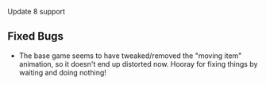 Update 8 support




## Fixed Bugs

- The base game seems to have tweaked/removed the "moving item" animation, so it doesn't end up distorted now. Hooray for fixing things by waiting and doing nothing!

